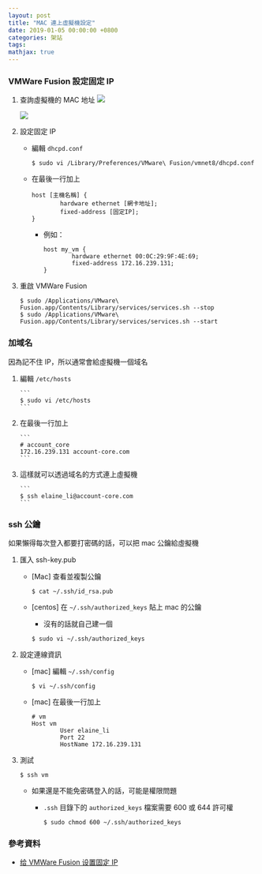 ```yaml
---
layout: post
title: "MAC 連上虛擬機設定"
date: 2019-01-05 00:00:00 +0800
categories: 架站
tags:
mathjax: true
---
```


### VMWare Fusion 設定固定 IP

1.  查詢虛擬機的 MAC 地址
    ![](https://i.imgur.com/7RXLbO3.png)

    ![](https://i.imgur.com/07FMYx6.png)

2.  設定固定 IP

    - 編輯 `dhcpd.conf`

      ```
      $ sudo vi /Library/Preferences/VMware\ Fusion/vmnet8/dhcpd.conf
      ```

    - 在最後一行加上

      ```
      host [主機名稱] {
              hardware ethernet [網卡地址];
              fixed-address [固定IP];
      }
      ```

      - 例如：

        ```
        host my_vm {
                hardware ethernet 00:0C:29:9F:4E:69;
                fixed-address 172.16.239.131;
        }
        ```

3.  重啟 VMWare Fusion

    ```
    $ sudo /Applications/VMware\ Fusion.app/Contents/Library/services/services.sh --stop
    $ sudo /Applications/VMware\ Fusion.app/Contents/Library/services/services.sh --start
    ```

### 加域名

因為記不住 IP，所以通常會給虛擬機一個域名

1.  編輯 `/etc/hosts`

        ```
        $ sudo vi /etc/hosts
        ```

2.  在最後一行加上

        ```
        # account_core
        172.16.239.131 account-core.com
        ```

3.  這樣就可以透過域名的方式連上虛擬機

        ```
        $ ssh elaine_li@account-core.com
        ```

### ssh 公鑰

如果懶得每次登入都要打密碼的話，可以把 mac 公鑰給虛擬機

1.  匯入 ssh-key.pub

    - [Mac] 查看並複製公鑰

      ```
      $ cat ~/.ssh/id_rsa.pub
      ```

    - [centos] 在 `~/.ssh/authorized_keys` 貼上 mac 的公鑰

      - 沒有的話就自己建一個

      ```
      $ sudo vi ~/.ssh/authorized_keys
      ```

2.  設定連線資訊

    - [mac] 編輯 `~/.ssh/config`

      ```
      $ vi ~/.ssh/config
      ```

    - [mac] 在最後一行加上

      ```
      # vm
      Host vm
              User elaine_li
              Port 22
              HostName 172.16.239.131
      ```

3.  測試

    ```
    $ ssh vm
    ```

    - 如果還是不能免密碼登入的話，可能是權限問題

      - `.ssh` 目錄下的 `authorized_keys` 檔案需要 600 或 644 許可權

        ```
        $ sudo chmod 600 ~/.ssh/authorized_keys
        ```

### 參考資料

- [给 VMWare Fusion 设置固定 IP](http://www.up4dev.com/2016/10/15/vmware-fusion-static-ip/)
